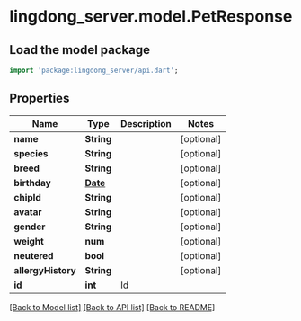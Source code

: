 # lingdong_server.model.PetResponse

## Load the model package
```dart
import 'package:lingdong_server/api.dart';
```

## Properties
Name | Type | Description | Notes
------------ | ------------- | ------------- | -------------
**name** | **String** |  | [optional] 
**species** | **String** |  | [optional] 
**breed** | **String** |  | [optional] 
**birthday** | [**Date**](Date.md) |  | [optional] 
**chipId** | **String** |  | [optional] 
**avatar** | **String** |  | [optional] 
**gender** | **String** |  | [optional] 
**weight** | **num** |  | [optional] 
**neutered** | **bool** |  | [optional] 
**allergyHistory** | **String** |  | [optional] 
**id** | **int** | Id | 

[[Back to Model list]](../README.md#documentation-for-models) [[Back to API list]](../README.md#documentation-for-api-endpoints) [[Back to README]](../README.md)


